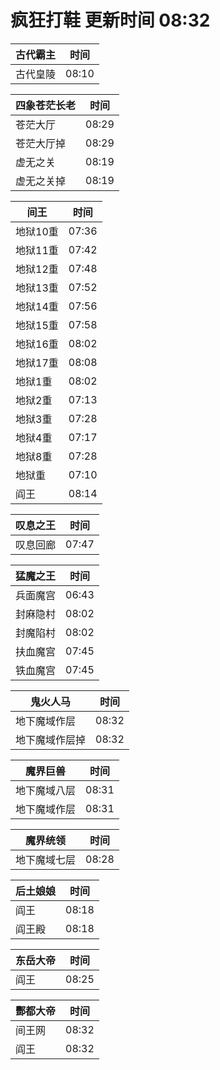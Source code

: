 # 疯狂打鞋 更新时间 08:32

| 古代霸主   | 时间    |
|--------|-------|
| 古代皇陵 | 08:10 |

| 四象苍茫长老   | 时间    |
|--------|-------|
| 苍茫大厅 | 08:29 |
| 苍茫大厅掉 | 08:29 |
| 虚无之关 | 08:19 |
| 虚无之关掉 | 08:19 |

| 间王   | 时间    |
|--------|-------|
| 地狱10重 | 07:36 |
| 地狱11重 | 07:42 |
| 地狱12重 | 07:48 |
| 地狱13重 | 07:52 |
| 地狱14重 | 07:56 |
| 地狱15重 | 07:58 |
| 地狱16重 | 08:02 |
| 地狱17重 | 08:08 |
| 地狱1重 | 08:02 |
| 地狱2重 | 07:13 |
| 地狱3重 | 07:28 |
| 地狱4重 | 07:17 |
| 地狱8重 | 07:28 |
| 地狱重 | 07:10 |
| 阎王 | 08:14 |

| 叹息之王   | 时间    |
|--------|-------|
| 叹息回廊 | 07:47 |

| 猛魔之王   | 时间    |
|--------|-------|
| 兵面魔宫 | 06:43 |
| 封麻隐村 | 08:02 |
| 封魔陷村 | 08:02 |
| 扶血魔宫 | 07:45 |
| 铁血魔宫 | 07:45 |

| 鬼火人马   | 时间    |
|--------|-------|
| 地下魔域作层 | 08:32 |
| 地下魔域作层掉 | 08:32 |

| 魔界巨兽   | 时间    |
|--------|-------|
| 地下魔域八层 | 08:31 |
| 地下魔域作层 | 08:31 |

| 魔界统领   | 时间    |
|--------|-------|
| 地下魔域七层 | 08:28 |

| 后土娘娘   | 时间    |
|--------|-------|
| 阎王 | 08:18 |
| 阎王殿 | 08:18 |

| 东岳大帝   | 时间    |
|--------|-------|
| 阎王 | 08:25 |

| 酆都大帝   | 时间    |
|--------|-------|
| 间王网 | 08:32 |
| 阎王 | 08:32 |